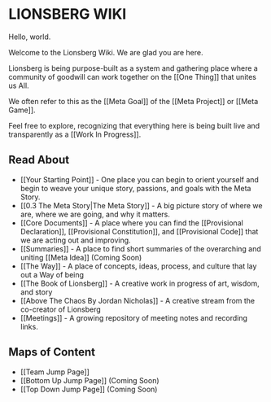 # LIONSBERG WIKI

Hello, world.

Welcome to the Lionsberg Wiki. We are glad you are here. 

Lionsberg is being purpose-built as a system and gathering place where a community of goodwill can work together on the [[One Thing]] that unites us All. 

We often refer to this as the [[Meta Goal]] of the [[Meta Project]] or [[Meta Game]]. 

Feel free to explore, recognizing that everything here is being built live and transparently as a [[Work In Progress]]. 

## Read About 
- [[Your Starting Point]] - One place you can begin to orient yourself and begin to weave your unique story, passions, and goals with the Meta Story. 
- [[0.3 The Meta Story|The Meta Story]] - A big picture story of where we are, where we are going, and why it matters.
- [[Core Documents]] - A place where you can find the [[Provisional Declaration]], [[Provisional Constitution]], and [[Provisional Code]] that we are acting out and improving. 
- [[Summaries]] - A place to find short summaries of the overarching and uniting [[Meta Idea]] (Coming Soon)
- [[The Way]] - A place of concepts, ideas, process, and culture that lay out a Way of being
- [[The Book of Lionsberg]] - A creative work in progress of art, wisdom, and story
- [[Above The Chaos By Jordan Nicholas]] - A creative stream from the co-creator of Lionsberg
- [[Meetings]] - A growing repository of meeting notes and recording links. 

## Maps of Content
- [[Team Jump Page]]  
- [[Bottom Up Jump Page]]  (Coming Soon)
- [[Top Down Jump Page]]  (Coming Soon)



